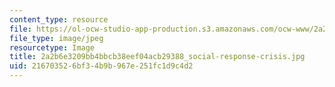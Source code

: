 ```yaml
---
content_type: resource
file: https://ol-ocw-studio-app-production.s3.amazonaws.com/ocw-www/2a2b6e3209bb4bbcb38eef04acb29388_social-response-crisis.jpg
file_type: image/jpeg
resourcetype: Image
title: 2a2b6e3209bb4bbcb38eef04acb29388_social-response-crisis.jpg
uid: 21670352-6bf3-4b9b-967e-251fc1d9c4d2
---
```


